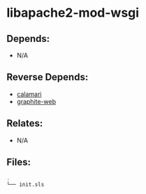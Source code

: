 # libapache2-mod-wsgi

## Depends:

  -  N/A

## Reverse Depends:

  -  [calamari](/salt/calamari)
  -  [graphite-web](/salt/graphite-web)

## Relates:

  -  N/A

## Files:

```bash
.
└── init.sls
```
